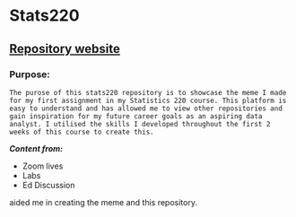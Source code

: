 # Stats220
## [Repository website](https://github.com/vivienxyr/stats220)

### Purpose:

```
The purose of this stats220 repository is to showcase the meme I made for my first assignment in my Statistics 220 course. This platform is easy to understand and has allowed me to view other repositories and gain inspiration for my future career goals as an aspiring data analyst. I utilised the skills I developed throughout the first 2 weeks of this course to create this.
```


***Content from:***
<!--- unordered lists --->
* Zoom lives
* Labs 
* Ed Discussion 

aided me in creating the meme and this repository. 
